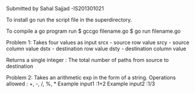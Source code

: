 Submitted by Sahal Sajjad -IS201301021

To install go run the script file in the superdirectory.

To compile a go program run $ gccgo filename.go
			    $ go run filename.go	


Problem 1:  Takes four values as input
	srcx - source row value
	srcy - source column value
	dstx - destination row value
	dsty - destination column value

Returns a single integer : The total number of paths from source to destination


Problem 2: Takes an arithmetic exp in the form of a string.
	Operations allowed : +, -, /, %, *
	Example input1 :1+2
        Example input2 :1/3 
